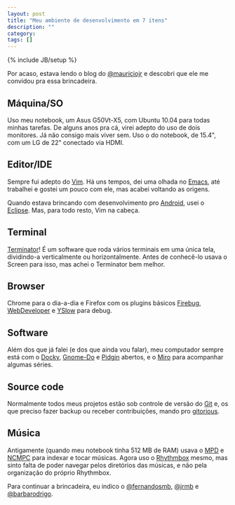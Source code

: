 ```yaml
---
layout: post
title: "Meu ambiente de desenvolvimento em 7 itens"
description: ""
category: 
tags: []
---
```

{% include JB/setup %}

Por acaso, estava lendo o blog do [@mauriciojr](http://twitter.com/mauriciojr) e
descobri que ele me convidou pra essa brincadeira.

Máquina/SO
----------

Uso meu notebook, um Asus G50Vt-X5, com Ubuntu 10.04 para todas minhas tarefas.
De alguns anos pra cá, virei adepto do uso de dois monitores. Já não consigo
mais viver sem. Uso o do notebook, de 15.4", com um LG de 22" conectado via
HDMI.

Editor/IDE
----------

Sempre fui adepto do [Vim](http://www.vim.org/). Há uns tempos, dei uma olhada
no [Emacs](http://www.gnu.org/software/emacs), até trabalhei e gostei um pouco
com ele, mas acabei voltando as origens.

Quando estava brincando com desenvolvimento pro
[Android](http://www.android.com/), usei o [Eclipse](http://www.eclipse.org/).
Mas, para todo resto, Vim na cabeça.

Terminal
--------

[Terminator](http://software.jessies.org/terminator)! É um software que roda
vários terminais em uma única tela, dividindo-a verticalmente ou
horizontalmente. Antes de conhecê-lo usava o Screen para isso, mas achei o
Terminator bem melhor.

Browser
-------

Chrome para o dia-a-dia e Firefox com os plugins básicos
[Firebug](http://getfirebug.com/),
[WebDeveloper](http://chrispederick.com/work/web-developer/) e
[YSlow](http://developer.yahoo.com/yslow/) para debug.

Software
--------

Além dos que já falei (e dos que ainda vou falar), meu computador sempre está
com o
[Docky](http://wiki.go-docky.com/index.php?title=Welcome_to_the_Docky_wiki),
[Gnome-Do](http://do.davebsd.com/) e [Pidgin](http://www.pidgin.im/) abertos, e
o [Miro](http://www.getmiro.com/) para acompanhar algumas séries.

Source code
-----------

Normalmente todos meus projetos estão sob controle de versão do
[Git](http://git-scm.com/) e, os que preciso fazer backup ou receber
contribuições, mando pro [gitorious](http://gitorious.com/vitorbaptista/).

Música
------

Antigamente (quando meu notebook tinha 512 MB de RAM) usava o
[MPD](http://mpd.wikia.com/) e [NCMPC](http://mpd.wikia.com/wiki/Client:Ncmpc)
para indexar e tocar músicas. Agora uso o [Rhythmbox](http://www.rhythmbox.org/)
mesmo, mas sinto falta de poder navegar pelos diretórios das músicas, e não pela
organização do próprio Rhythmbox.

Para continuar a brincadeira, eu indico o
[@fernandosmb](http://twitter.com/fernandosmb), [@jrmb](http://twitter.com/jrmb)
e [@barbarodrigo](http://twitter.com/barbarodrigo).
